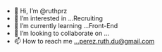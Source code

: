 - 👋 Hi, I’m @ruthprz
- 👀 I’m interested in ...Recruiting
- 🌱 I’m currently learning ...Front-End
- 💞️ I’m looking to collaborate on ...
- 📫 How to reach me ...perez.ruth.du@gmail.com

<!---
ruthprz/ruthprz is a ✨ special ✨ repository because its `README.md` (this file) appears on your GitHub profile.
You can click the Preview link to take a look at your changes.
--->
